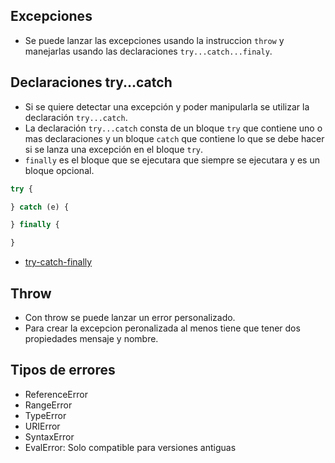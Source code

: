 ## Excepciones

- Se puede lanzar las excepciones usando la instruccion `throw` y manejarlas usando las
  declaraciones `try...catch...finaly`.

## Declaraciones try...catch

- Si se quiere detectar una excepción y poder manipularla se utilizar la declaración `try...catch`.
- La declaración `try...catch` consta de un bloque `try` que contiene uno o mas declaraciones y un bloque `catch` que
  contiene lo que se debe hacer si se lanza una excepción en el bloque `try`.
- `finally` es el bloque que se ejecutara que siempre se ejecutara y es un bloque opcional.
```javascript
try {

} catch (e) {

} finally {

}
```
- [try-catch-finally](../examples/10-exceptions/1-try-catch-finally/1-try-catch.js)

## Throw
- Con throw se puede lanzar un error personalizado.
- Para crear la excepcion peronalizada al menos tiene que tener dos propiedades mensaje y nombre.

## Tipos de errores
- ReferenceError
- RangeError
- TypeError
- URIError
- SyntaxError
- EvalError: Solo compatible para versiones antiguas 
